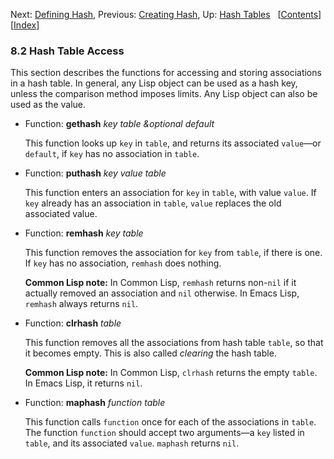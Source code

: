 

Next: [Defining Hash](Defining-Hash.html), Previous: [Creating Hash](Creating-Hash.html), Up: [Hash Tables](Hash-Tables.html)   \[[Contents](index.html#SEC_Contents "Table of contents")]\[[Index](Index.html "Index")]

### 8.2 Hash Table Access

This section describes the functions for accessing and storing associations in a hash table. In general, any Lisp object can be used as a hash key, unless the comparison method imposes limits. Any Lisp object can also be used as the value.

*   Function: **gethash** *key table \&optional default*

    This function looks up `key` in `table`, and returns its associated `value`—or `default`, if `key` has no association in `table`.

<!---->

*   Function: **puthash** *key value table*

    This function enters an association for `key` in `table`, with value `value`. If `key` already has an association in `table`, `value` replaces the old associated value.

<!---->

*   Function: **remhash** *key table*

    This function removes the association for `key` from `table`, if there is one. If `key` has no association, `remhash` does nothing.

    **Common Lisp note:** In Common Lisp, `remhash` returns non-`nil` if it actually removed an association and `nil` otherwise. In Emacs Lisp, `remhash` always returns `nil`.

<!---->

*   Function: **clrhash** *table*

    This function removes all the associations from hash table `table`, so that it becomes empty. This is also called *clearing* the hash table.

    **Common Lisp note:** In Common Lisp, `clrhash` returns the empty `table`. In Emacs Lisp, it returns `nil`.

<!---->

*   Function: **maphash** *function table*

    This function calls `function` once for each of the associations in `table`. The function `function` should accept two arguments—a `key` listed in `table`, and its associated `value`. `maphash` returns `nil`.
